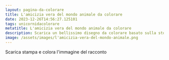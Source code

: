 ```yaml
---
layout: pagina-da-colorare
title: L'amicizia vera del mondo animale da colorare
date: 2023-12-26T14:56:27.125101
tags: unicornidacolorare
metatitle: L'amicizia vera del mondo animale da colorare
description: Scarica un bellissimo disegno da colorare basato sulla storia L'amicizia vera del mondo animale
image: /assets/images/l'amicizia-vera-del-mondo-animale.png
---
```

Scarica stampa e colora l'immagine del racconto
        